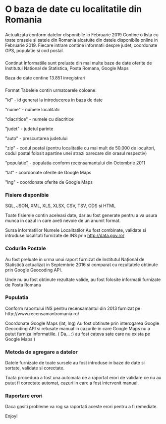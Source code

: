 <h1>O baza de date cu localitatile din Romania</h1>
<h3></h3>
Actualizata conform datelor disponibile in Februarie 2019
Contine o lista cu toate orasele si satele din Romania alcatuite din datele disponibile online in Februarie 2019. Fiecare intrare contine informatii despre judet, coordonate GPS, populatie si cod postal.

<h3></h3>
Continut
Informatiile sunt preluate din mai multe baze de date oferite de Institutul National de Statistica, Posta Romana, Google Maps

Baza de date contine 13.851 inregistrari

<h3></h3>
Format
Tabelele contin urmatoarele coloane:

"id" - id generat la introducerea in baza de date

"nume" - numele localitatii

"diacritice" - numele cu diacritice

"judet" - judetul parinte

"auto" - prescurtarea judetului

"zip" - codul postal (pentru localitatile cu mai mult de 50.000 de locuitori, codul postal folosit apartine unei strazi oarecare din orasul respectiv)

"populatie" - populatia conform recensamantului din Octombrie 2011

"lat" - coordonate oferite de Google Maps

"lng" - coordonate oferite de Google Maps

<h3>Fisiere disponibie</h3>
SQL, JSON, XML, XLS, XLSX, CSV, TSV, ODS si HTML

Toate fisierele contin aceleasi date, dar au fost generate pentru a va usura munca in cazul in care aveti nevoie de un anumit format.

Sursa informatiilor
Numele Localitatilor
Au fost combinate, validate si introduse localitati furnizate de INS prin http://data.gov.ro/

<h3>Codurile Postale</h3>
Au fost preluate in urma unui raport furnizat de Institutul Național de Statistică actualizat in Septembrie 2016 si comparat cu rezultatele obtinute prin Google Geocoding API.

Unde nu au fost obtinute rezultate valide, au fost folosite informatii furnizate de Posta Romana

<h3>Populatia</h3>
Conform raportului INS pentru recensamantul din 2013 furnizat pe http://www.recensamantromania.ro/

Coordonate Google Maps (lat, lng)
Au fost obtinute prin interogarea Google Geocoding API si retusate manual in cazurile in care Google Maps nu a putut furniza informatiile. ( Da... :) au fost cateva sate care nu exista pe Google Maps )

<h3>Metoda de agregare a datelor</h3>
Datele furnizate de toate sursele au fost introduse in baze de date si sortate, validate si corectate.

Toata procedura a fost una automata ce a raportat erori de validare ce nu au putut fi corectate automat, cazuri in care a fost intervenit manual.

<h3>Raportare erori</h3>
Daca gasiti probleme va rog sa raportati aceste erori pentru a fi remediate.

Enjoy!
